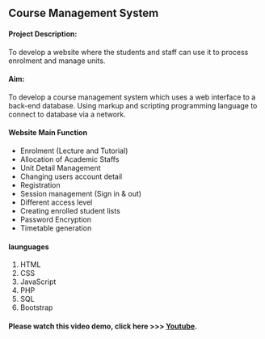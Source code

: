 ## Course Management System

#### Project Description:
To develop a website where the students and staff can use it to process enrolment and manage units. 

#### Aim: 
To develop a course management system which uses a web interface to a back-end database. Using markup and scripting programming language to connect to database via a network.  

#### Website Main Function
- Enrolment (Lecture and Tutorial)
- Allocation of Academic Staffs
- Unit Detail Management
- Changing users account detail
- Registration
- Session management (Sign in & out)
- Different access level
- Creating enrolled student lists
- Password Encryption 
- Timetable generation

#### launguages
1. HTML
2. CSS
3. JavaScript
4. PHP
5. SQL
6. Bootstrap 


#### Please watch this video demo, click here  >>> [Youtube](https://www.youtube.com/watch?v=4tdzcISoEv4).






